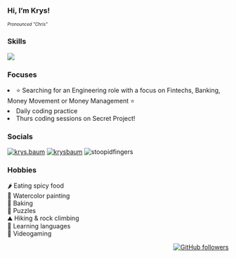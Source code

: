 <h3>Hi, I’m Krys!</h3>
<sub><sup><i>Pronounced "Chris"</i></sup></sub>

<h3>Skills</h3>
<p>
  <a href="https://skillicons.dev">
    <img src="https://skillicons.dev/icons?i=rails,ruby,replit,js,py,vue,vscode,react,bootstrap,github" />
  </a>
</p>

<h3>Focuses</h3>
<li> ⭐ Searching for an Engineering role with a focus on Fintechs, Banking, Money Movement or Money Management ⭐</li>
<li>Daily coding practice</li>
<li>Thurs coding sessions on Secret Project!</li>

<h3>Socials</h3>

[![krys.baum](https://img.shields.io/badge/Instagram-%23E4405F.svg?style=plastic)](https://www.instagram.com/krys.baum/)
[![krysbaum](https://img.shields.io/badge/linkedin-%230077B5.svg?style=plastic)](https://www.linkedin.com/in/krysbaum/)
![stoopidfingers](https://img.shields.io/badge/Discord-%235865F2.svg?style=plastic)

<h3>Hobbies</h3>
<p>
  🌶️ Eating spicy food<br>
  🎨 Watercolor painting<br>
  🥐 Baking<br>
  🧩 Puzzles<br>
  ⛰️ Hiking & rock climbing<br>
  📘 Learning languages<br>
  👾 Videogaming<br>
</p>

<div align=right>
  
  [![GitHub followers](https://img.shields.io/github/followers/krysbaum.svg?style=social&label=Follow&maxAge=2592000)](https://github.com/krysbaum?tab=followers)
  
  </div>
